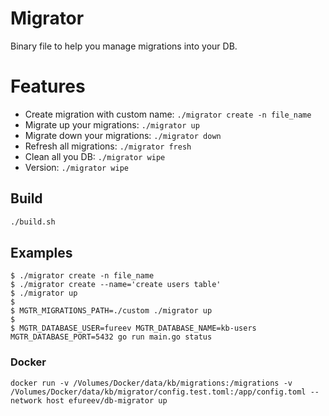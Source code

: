 # Migrator

Binary file to help you manage migrations into your DB.

# Features

- Create migration with custom name: `./migrator create -n file_name`
- Migrate up your migrations: `./migrator up`
- Migrate down your migrations: `./migrator down`
- Refresh all migrations: `./migrator fresh`
- Clean all you DB: `./migrator wipe`
- Version: `./migrator wipe`

## Build

```bash
./build.sh
```

## Examples

```
$ ./migrator create -n file_name
$ ./migrator create --name='create users table'
$ ./migrator up
$
$ MGTR_MIGRATIONS_PATH=./custom ./migrator up
$
$ MGTR_DATABASE_USER=fureev MGTR_DATABASE_NAME=kb-users MGTR_DATABASE_PORT=5432 go run main.go status 
```

### Docker

```shell
docker run -v /Volumes/Docker/data/kb/migrations:/migrations -v /Volumes/Docker/data/kb/migrator/config.test.toml:/app/config.toml --network host efureev/db-migrator up
```
